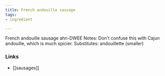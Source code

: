 ```yaml
---
title: French andouille sausage
tags:
- ingredient

---
```

French andouille sausage ahn-DWEE Notes: Don't confuse this with Cajun andouille, which is much spicier. Substitutes: andouillette (smaller)

### Links

* [[sausages]]
